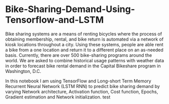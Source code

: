 # Bike-Sharing-Demand-Using-Tensorflow-and-LSTM

Bike sharing systems are a means of renting bicycles where the process of obtaining membership, rental, and bike return is automated via a network of kiosk locations throughout a city. Using these systems, people are able rent a bike from a one location and return it to a different place on an as-needed basis. Currently, there are over 500 bike-sharing programs around the world. We are asked to combine historical usage patterns with weather data in order to forecast bike rental demand in the Capital Bikeshare program in Washington, D.C.

In this notebook I am using TensorFlow and Long-short Term Memory Recurrent Neural Network (LSTM RNN) to predict bike sharing demand by varying Network architecture, Activation function, Cost function, Epochs, Gradient estimation and Network initialization.
test
